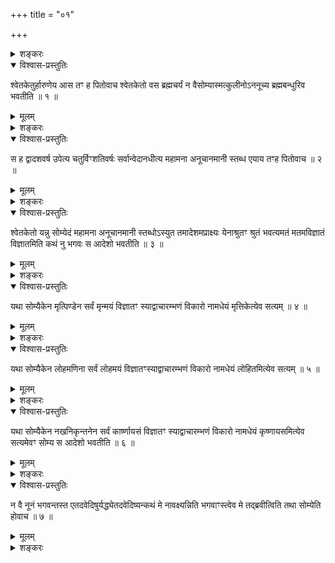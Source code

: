 +++
title = "०१"

+++

<details><summary>शङ्करः</summary>

श्वेतकेतुः ह आरुणेय आस इत्याद्यध्यायसम्बन्धः — ‘सर्वं खल्विदं ब्रह्म
तज्जलान्’ इत्युक्तम् , कथं तस्मात् जगदिदं जायते तस्मिन्नेव च
लीयते अनिति च तेनैव इत्येतद्वक्तव्यम् । अनन्तरं च एकस्मिन्भुक्ते
विदुषि सर्वं जगत्तृप्तं भवतीत्युक्तम् , तत् एकत्वे सति आत्मनः
सर्वभूतस्थस्य उपपद्यते, न आत्मभेदे ; कथं च
तदेकत्वमिति तदर्थोऽयं षष्ठोऽध्याय आरभ्यते —
</details>

<details open><summary>विश्वास-प्रस्तुतिः</summary>

श्वेतकेतुर्हारुणेय आस तꣳ ह पितोवाच श्वेतकेतो वस ब्रह्मचर्यं न
वैसोम्यास्मत्कुलीनोऽननूच्य ब्रह्मबन्धुरिव भवतीति ॥
१ ॥
</details>

<details><summary>मूलम्</summary>

श्वेतकेतुर्हारुणेय आस तꣳ ह पितोवाच श्वेतकेतो वस ब्रह्मचर्यं न
वैसोम्यास्मत्कुलीनोऽननूच्य ब्रह्मबन्धुरिव भवतीति ॥
१ ॥
</details>

<details><summary>शङ्करः</summary>

पितापुत्राख्यायिका विद्यायाः सारिष्ठत्वप्रदर्शनार्था । श्वेतकेतुरिति
नामतः, ह इत्यैतिह्यार्थः, आरुणेयः अरुणस्य पौत्रः आस बभूव । तं
पुत्रं ह आरुणिः पिता योग्यं विद्याभाजनं मन्वानः तस्योपनयनकालात्ययं
च पश्यन् उवाच — हे श्वेतकेतो अनुरूपं गुरुं कुलस्य नो गत्वा वस
ब्रह्मचर्यम् ; न च एतद्युक्तं यदस्मत्कुलीनो हे
सोम्य अननूच्य अनधीत्य ब्रह्मबन्धुरिव भवतीति
ब्राह्मणान्बन्धून्व्यपदिशति न
स्वयं ब्राह्मणवृत्त इति । तस्य अतः प्रवासो अनुमीयते पितुः, . येन स्वयं
गुणवान्सन् पुत्रं नोपनेष्यति ॥
</details>

<details open><summary>विश्वास-प्रस्तुतिः</summary>

स ह द्वादशवर्ष उपेत्य चतुर्विꣳशतिवर्षः सर्वान्वेदानधीत्य महामना
अनूचानमानी स्तब्ध एयाय तꣳह पितोवाच ॥ २ ॥
</details>

<details><summary>मूलम्</summary>

स ह द्वादशवर्ष उपेत्य चतुर्विꣳशतिवर्षः सर्वान्वेदानधीत्य महामना
अनूचानमानी स्तब्ध एयाय तꣳह पितोवाच ॥ २ ॥
</details>

<details><summary>शङ्करः</summary>

सः पित्रोक्तः श्वेतकेतुः ह द्वादशवर्षः सन् उपेत्य आचार्यं
यावच्चतुर्विंशतिवर्षो बभूव, तावत्
सर्वान्वेदान् चतुरोऽप्यधीत्य तदर्थं च बुद्ध्वा महामनाः
महत् गम्भीरं मनः यस्य असममात्मानमन्यैर्मन्यमानं मनः यस्य सोऽयं महामनाः
अनूचानमानी अनूचानमात्मानं मन्यत इति एवंशीलो यः सोऽनूचानमानी स्तब्धः
अप्रणतस्वभावः एयाय गृहम् । तम् एवम्भूतं ह आत्मनोऽननुरूपशीलं स्तब्धं
मानिनं पुत्रं दृष्ट्वा पितोवाच सद्धर्मावतारचिकीर्षया ॥
</details>

<details open><summary>विश्वास-प्रस्तुतिः</summary>

श्वेतकेतो यन्नु सोम्येदं महामना अनूचानमानी स्तब्धोऽस्युत
तमादेशमप्राक्ष्यः येनाश्रुतꣳ श्रुतं
भवत्यमतं मतमविज्ञातं विज्ञातमिति कथं नु भगवः स आदेशो भवतीति ॥
३ ॥
</details>

<details><summary>मूलम्</summary>

श्वेतकेतो यन्नु सोम्येदं महामना अनूचानमानी स्तब्धोऽस्युत
तमादेशमप्राक्ष्यः येनाश्रुतꣳ श्रुतं
भवत्यमतं मतमविज्ञातं विज्ञातमिति कथं नु भगवः स आदेशो भवतीति ॥
३ ॥
</details>

<details><summary>शङ्करः</summary>

श्वेतकेतो यन्नु इदं महामनाः अनूचानमानी स्तब्धश्चासि, कस्तेऽतिशयः
प्राप्तः उपाध्यायात् , उत अपि तमादेशं आदिश्यत इत्यादेशः
केवलशास्त्राचर्योपदेशगम्यमित्येतत् , येन वा परं ब्रह्म आदिश्यते स
आदेशः तमप्राक्ष्यः पृष्टवानस्याचार्यम् ? तमादेशं विशिनष्टि —
येन आदेशेन श्रुतेन अश्रुतमपि अन्यच्छ्रुतं भवति अमतं मतम् अतर्कितं
तर्कितं भवति अविज्ञातं विज्ञातं अनिश्चितं निश्चितं भवतीति ।
सर्वानपि वेदानधीत्य सर्वं च अन्यद्वेद्यमधिगम्यापि अकृतार्थ
एव भवति यावदात्मतत्त्वं न जानातीत्याख्यायिकातोऽवगम्यते । तदेतदद्भुतं
श्रुत्वा आह, कथं नु एतदप्रसिद्धम् अन्यविज्ञानेनान्यद्विज्ञातं
भवतीति ; एवं मन्वानः पृच्छति — कथं नु केन प्रकारेण हे भगवः स आदेशो
भवतीति ॥
</details>

<details open><summary>विश्वास-प्रस्तुतिः</summary>

यथा सोम्यैकेन मृत्पिण्डेन सर्वं मृन्मयं विज्ञातꣳ स्याद्वाचारम्भणं विकारो
नामधेयं मृत्तिकेत्येव सत्यम् ॥ ४ ॥
</details>

<details><summary>मूलम्</summary>

यथा सोम्यैकेन मृत्पिण्डेन सर्वं मृन्मयं विज्ञातꣳ स्याद्वाचारम्भणं विकारो
नामधेयं मृत्तिकेत्येव सत्यम् ॥ ४ ॥
</details>

<details><summary>शङ्करः</summary>

यथा स आदेशो भवति तच्छृणु हे सोम्य — यथा लोके एकेन मृत्पिण्डेन
रुचककुम्भादिकारणभूतेन विज्ञातेन
सर्वमन्यत्तद्विकारजातं मृन्मयं
मृद्विकारजातं विज्ञातं स्यात् । कथं मृत्पिण्डे कारणे विज्ञाते
कार्यमन्यद्विज्ञातं स्यात् ? नैष दोषः, कारणेनानन्यत्वात्कार्यस्य ।
यन्मन्यसे अन्यस्मिन्विज्ञातेऽन्यन्न ज्ञायत इति — सत्यमेवं स्यात् ,
यद्यन्यत्कारणात्कार्यं स्यात् , न
त्वेवमन्यत्कारणात्कार्यम् ।
कथं तर्हीदं लोके — इदं कारणमयमस्य विकार इति ? शृणु । वाचारम्भणं
वागारम्भणं वागालम्बनमित्येतत् । कोऽसौ ? विकारो नामधेयं
नामैव नामधेयम् , स्वार्थे धेयप्रत्ययः, वागालम्बनमात्रं नामैव केवलं न
विकारो नाम वस्त्वस्ति ; परमार्थतो मृत्तिकेत्येव मृत्तिकैव तु
सत्यं वस्त्वस्ति ॥
</details>

<details open><summary>विश्वास-प्रस्तुतिः</summary>

यथा सोम्यैकेन लोहमणिना सर्वं लोहमयं विज्ञातꣳस्याद्वाचारम्भणं विकारो
नामधेयं लोहितमित्येव सत्यम् ॥ ५ ॥
</details>

<details><summary>मूलम्</summary>

यथा सोम्यैकेन लोहमणिना सर्वं लोहमयं विज्ञातꣳस्याद्वाचारम्भणं विकारो
नामधेयं लोहितमित्येव सत्यम् ॥ ५ ॥
</details>

<details><summary>शङ्करः</summary>

यथा सोम्य एकेन लोहमणिना सुवर्णपिण्डेन सर्वमन्यद्विकारजातं
कटकमुकुटकेयूरादि विज्ञातं स्यात् ।
वाचारम्भणमित्यादि समानम् ॥
</details>

<details open><summary>विश्वास-प्रस्तुतिः</summary>

यथा सोम्यैकेन नखनिकृन्तनेन सर्वं कार्ष्णायसं विज्ञातꣳ स्याद्वाचारम्भणं
विकारो नामधेयं कृष्णायसमित्येव सत्यमेवꣳ सोम्य स आदेशो भवतीति ॥ ६ ॥
</details>

<details><summary>मूलम्</summary>

यथा सोम्यैकेन नखनिकृन्तनेन सर्वं कार्ष्णायसं विज्ञातꣳ स्याद्वाचारम्भणं
विकारो नामधेयं कृष्णायसमित्येव सत्यमेवꣳ सोम्य स आदेशो भवतीति ॥ ६ ॥
</details>

<details><summary>शङ्करः</summary>

यथा सोम्य एकेन नखनिकृन्तनेनोपलक्षितेन कृष्णायसपिण्डेनेत्यर्थः ; सर्वं
कार्ष्णायसं कृष्णायसविकारजातं विज्ञातं स्यात् । समानमन्यत् ।
अनेकदृष्टान्तोपादानं दार्ष्टान्तिकानेकभेदानुगमार्थम् ,
दृढप्रतीत्यर्थं च । एवं सोम्य स आदेशः, यः मयोक्तः भवति ।
इत्युक्तवति पितरि, आह इतरः —
</details>

<details open><summary>विश्वास-प्रस्तुतिः</summary>

न वै नूनं भगवन्तस्त एतदवेदिषुर्यद्ध्येतदवेदिष्यन्कथं मे नावक्ष्यन्निति
भगवाꣳस्त्वेव मे तद्ब्रवीत्विति तथा सोम्येति होवाच ॥ ७ ॥
</details>

<details><summary>मूलम्</summary>

न वै नूनं भगवन्तस्त एतदवेदिषुर्यद्ध्येतदवेदिष्यन्कथं मे नावक्ष्यन्निति
भगवाꣳस्त्वेव मे तद्ब्रवीत्विति तथा सोम्येति होवाच ॥ ७ ॥
</details>

<details><summary>शङ्करः</summary>

न वै नूनं भगवन्तः पूजावन्तः गुरवः मम ये, ते एतत् यद्भवदुक्तं वस्तु
नावेदिषुः न विज्ञातवन्तः नूनम् । यत् यदि हि अवेदिष्यन्
विदितवन्तः एतद्वस्तु, कथं मे गुणवते भक्तायानुगताय नावक्ष्यन्
नोक्तवन्तः, तेनाहं मन्ये — न विदितवन्त इति । अवाच्यमपि
गुरोर्न्यग्भावमवादीत् पुनर्गुरुकुलं
प्रति प्रेषणभयात् । अतो भगवांस्त्वेव मे मह्यं तद्वस्तु, येन
सर्वज्ञत्वं ज्ञातेन मे स्यात् , तद्ब्रवीतु कथयतु ;
इत्युक्तः पितोवाच — तथास्तु सोम्येति ॥

इति प्रथमखण्डभाष्यम् ॥
</details>

